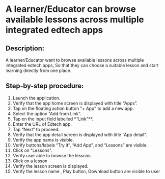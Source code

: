 # A learner/Educator can browse available lessons across multiple integrated edtech apps

## Description:
A learner/Educator want to browse available lessons across multiple integrated edtech apps,
So that they can choose a suitable lesson and start learning directly from one place.

## Step-by-step procedure:

1. Launch the application.
2. Verify that the app home screen is displayed with title “Apps”.
3. Tap on the floating action button "+ App" to add a new app.
4. Select the option “Add from Link”.
5. Tap on the input field labelled *“Link”**.
6. Enter the URL of Edtech app.
7. Tap “Next” to proceed.
8. Verify that the app detail screen is displayed with title “App detail”.
9. Verify the app name is visible.
10. Verify buttons/labels “Try it”, “Add App”, and “Lessons” are visible.
11. Click on "Lessons".
12. Verify user able to browse the lessons.
13. Click on a lesson
14. Verify the lesson screen is displayed.
15. Verify the lesson name , Play button, Download button are visible to user